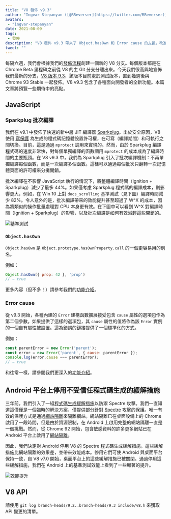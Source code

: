 ```yaml
---
title: "V8 發佈 v9.3"
author: "Ingvar Stepanyan ([@RReverser](https://twitter.com/RReverser))"
avatars:
 - "ingvar-stepanyan"
date: 2021-08-09
tags:
 - 發佈
description: "V8 發佈 v9.3 帶來了 Object.hasOwn 和 Error cause 的支援，改進了編譯效能，並在 Android 上禁用了不受信任的程式碼生成緩解措施。"
tweet: ""
---
```

每隔六週，我們會根據我們的[發佈流程](https://v8.dev/docs/release-process)創建一個新的 V8 分支。每個版本都是在 Chrome Beta 里程碑之前從 V8 的主 Git 分支分離出來。今天我們很高興地宣佈我們最新的分支，[V8 版本 9.3](https://chromium.googlesource.com/v8/v8.git/+log/branch-heads/9.3)，該版本目前處於測試版本，直到幾週後與 Chrome 93 Stable 一起發佈。V8 v9.3 包含了各種面向開發者的全新功能。本篇文章將預覽一些期待中的亮點。

<!--truncate-->
## JavaScript

### Sparkplug 批次編譯

我們在 v9.1 中發佈了快速的新中層 JIT 編譯器 [Sparkplug](https://v8.dev/blog/sparkplug)。出於安全原因，V8 使用 [寫保護](https://en.wikipedia.org/wiki/W%5EX) 為生成的程式碼記憶體設置許可權，在可寫（編譯期間）和可執行之間切換。目前，這是通過 `mprotect` 調用來實現的。然而，由於 Sparkplug 編譯程式碼的速度非常快，對每個單獨編譯的函數調用 `mprotect` 的成本成為了編譯時間的主要瓶頸。在 V8 v9.3 中，我們為 Sparkplug 引入了批次編譯機制：不再單獨編譯每個函數，而是一次編譯多個函數。這樣可以通過每個批次只翻轉一次記憶體頁面的許可權來分攤開銷。

批次編譯在不影響 JavaScript 執行的情況下，將整體編譯時間（Ignition + Sparkplug）減少了最多 44%。如果僅考慮 Sparkplug 程式碼的編譯成本，則影響更大，例如，在 Win 10 上對 `docs_scrolling` 基準測試（見下圖）編譯時間減少 82%。令人意外的是，批次編譯帶來的效能提升甚至超過了 W^X 的成本，因為將類似的操作批量處理對 CPU 本身更有效。在下圖中可以看到 W^X 對編譯時間（Ignition + Sparkplug）的影響，以及批次編譯是如何有效減輕這些開銷的。

![基準測試](/_img/v8-release-93/sparkplug.svg)

### `Object.hasOwn`

`Object.hasOwn` 是 `Object.prototype.hasOwnProperty.call` 的一個更容易用的別名。

例如：

```javascript
Object.hasOwn({ prop: 42 }, 'prop')
// → true
```

更多內容（但不多！）請參考我們的[功能介紹](https://v8.dev/features/object-has-own)。

### Error cause

從 v9.3 開始，各種內建的 `Error` 建構函數擴展接受包含 `cause` 屬性的選項包作為第二個參數。如果提供了這樣的選項包，其 `cause` 屬性的值將作為該 `Error` 實例的一個自有屬性被設置。這為錯誤的鏈接提供了一個標準化的方式。

例如：

```javascript
const parentError = new Error('parent');
const error = new Error('parent', { cause: parentError });
console.log(error.cause === parentError);
// → true
```

和往常一樣，請參閱我們更深入的[功能介紹](https://v8.dev/features/error-cause)。

## Android 平台上停用不受信任程式碼生成的緩解措施

三年前，我們引入了一組[程式碼生成緩解措施](https://v8.dev/blog/spectre)以防禦 Spectre 攻擊。我們一直知道這僅僅是一個臨時的解決方案，僅提供部分針對 [Spectre](https://spectreattack.com/spectre.pdf) 攻擊的保護。唯一有效的保護方式是通過[網站隔離](https://blog.chromium.org/2021/03/mitigating-side-channel-attacks.html)來隔離網站。網站隔離已在桌面設備上的 Chrome 啟用了一段時間，但是由於資源限制，在 Android 上啟用完整的網站隔離一直是一個挑戰。然而，從 Chrome 92 開始，包含敏感資料的許多更多網站已在 Android 平台上啟用了[網站隔離](https://security.googleblog.com/2021/07/protecting-more-with-site-isolation.html)。

因此，我們決定對 Android 停用 V8 的 Spectre 程式碼生成緩解措施。這些緩解措施比網站隔離的效果差，並帶來效能成本。停用它們可使 Android 與桌面平台保持一致，自 V8 v7.0 開始，桌面平台上的這些緩解措施已被關閉。通過停用這些緩解措施，我們在 Android 上的基準測試效能上看到了一些顯著的提升。

![效能提升](/_img/v8-release-93/code-mitigations.svg)

## V8 API

請使用 `git log branch-heads/9.2..branch-heads/9.3 include/v8.h` 來獲取 API 變更的清單。
